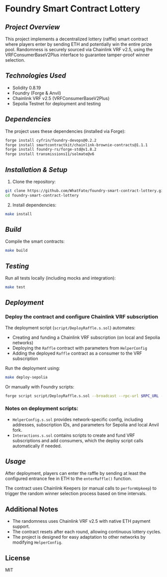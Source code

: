 # **Foundry Smart Contract Lottery**

## _Project Overview_

This project implements a decentralized lottery (raffle) smart contract where players enter by sending ETH and potentially win the entire prize pool. Randomness is securely sourced via Chainlink VRF v2.5, using the VRFConsumerBaseV2Plus interface to guarantee tamper-proof winner selection.

## _Technologies Used_

- Solidity 0.8.19
- Foundry (Forge & Anvil)
- Chainlink VRF v2.5 (VRFConsumerBaseV2Plus)
- Sepolia Testnet for deployment and testing

## _Dependencies_

The project uses these dependencies (installed via Forge):

```bash
forge install cyfrin/foundry-devops@0.2.2
forge install smartcontractkit/chainlink-brownie-contracts@1.1.1
forge install foundry-rs/forge-std@v1.8.2
forge install transmissions11/solmate@v6
```

## _Installation & Setup_

1. Clone the repository:

```bash
git clone https://github.com/WhatFate/foundry-smart-contract-lottery.git
cd foundry-smart-contract-lottery
```

2. Install dependencies:

```bash
make install
```

## _Build_

Compile the smart contracts:

```bash
make build
```

## _Testing_

Run all tests locally (including mocks and integration):

```bash
make test
```

## _Deployment_

### Deploy the contract and configure Chainlink VRF subscription

The deployment script (`script/DeployRaffle.s.sol`) automates:

- Creating and funding a Chainlink VRF subscription (on local and Sepolia networks)
- Deploying the `Raffle` contract with parameters from `HelperConfig`
- Adding the deployed `Raffle` contract as a consumer to the VRF subscription

Run the deployment using:

```bash
make deploy-sepolia
```

Or manually with Foundry scripts:

```bash
forge script script/DeployRaffle.s.sol --broadcast --rpc-url $RPC_URL --private-key $PRIVATE_KEY
```

### Notes on deployment scripts:

- `HelperConfig.s.sol` provides network-specific config, including addresses, subscription IDs, and parameters for Sepolia and local Anvil fork.
- `Interactions.s.sol` contains scripts to create and fund VRF subscriptions and add consumers, which the deploy script calls automatically if needed.

## _Usage_

After deployment, players can enter the raffle by sending at least the configured entrance fee in ETH to the `enterRaffle()` function.

The contract uses Chainlink Keepers (or manual calls to `performUpkeep`) to trigger the random winner selection process based on time intervals.

## Additional Notes

- The randomness uses Chainlink VRF v2.5 with native ETH payment support.
- The contract resets after each round, allowing continuous lottery cycles.
- The project is designed for easy adaptation to other networks by modifying `HelperConfig`.

## License

MIT
